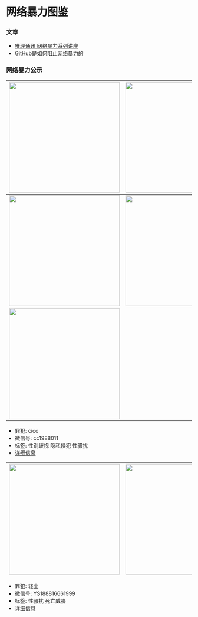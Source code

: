 # 网络暴力图鉴

### 文章
* [唯理通讯 网络暴力系列讲座](https://www.veritaschina.org/files/veritas_newsletter_2019_11_25.pdf)
* [GitHub是如何阻止网络暴力的](https://wild-flame.github.io/blog/how-to-stop-online-harassment/)


### 网络暴力公示
|<img width="300" src="https://cdn1.telesco.pe/file/YcWXNE87CB2H0ZqRFfcscVd50F6mM2OgUNxjpu2fJ9JrVPBb-d0uzAf3MOYoZ67RU0cLW12pGREprgQo2Yowqe8siZAkqdbo-1glaw7nnmZChITveWjh3rQWQD2ro__xF8zKBFkeytOfUc6_3IEw7sRVK8v-dZZBZx4Go2qbMpwDiUDuX-ZvtWq0tKa8TpTMlLWTSkuS-8DjfhYGNyXjkpBxQZaziWBGw6aHqv3cM27-F6nxuT96CESA3DPNXdbAex2lpAURK9hIo1GVg2zgOWXDVxbsMPbhb5DyonyoA42MpqE9uZ16WpepmgLM2WDm-0mjiOlpPL5i_YiRxyjG3Q.jpg" style="max-width:100%;">|<img width="300" src="https://cdn1.telesco.pe/file/YrecAW8UAtCd5H50w-oCZRzLbljzZ8IP8NdHUP40wRvDM97d2I6VyFX1pBhthp0UBJSt_j0u3OiDmcw1MMuaHilQC56-SHQpbuLKgH2wwOFR27FhOju-DmWDw6JCb963mpbCjcetROY_xEitggSg537aU48S3jijm2CtFPZja8jyieCphg4o75mvU0xNNYpYEWhGNbh9MdbPIkxw69yZSXZ53n3gU0sowDtp94DvVzDoKE46Rcwc6fpeDjBJ-inOtHnWGUrtR0YU_GFObTwjU3PR7SE48sUORKaLzpNIfx6bmhy3QdL2sKH9owpJ3-Q9r8OKozeaGXH5hzNMEab5pQ.jpg" style="max-width:100%;">|<img width="300" src="https://cdn1.telesco.pe/file/InhdT9rpWVvCOQdP6URvcwi-13nugNBNOI8Qvb2jtibtsGLYUqDIYObJjQZDwcTzqXkFIzlbNtP-GIHquYiWiYHxM9JRichxuTyTIc5a3ypOjSAPJkCgTyqc_WSxsm8RIbSeUZ-BeQ5nowmzVdvtCIsZKG6QBxh82SPdQqIWHl_ShkPcDdb_mjA2Cu63_-PoECrXMsnoVfLNvmrghvs7wjOtxRpARLqHgl6lJzBhUQtbTjs3qerB6ypRvnm2192HkYIT6ijUzEdph_gm9oyBfbS9BW_7MRRshN3DRNWYhz5V3tFymyhFMmfjmlyg54xPz-3qmhEGBnKWipIB227ihA.jpg" style="max-width:100%;">|
|-------------|-------------|-------------|
|<img width="300" src="https://cdn1.telesco.pe/file/BRf7cR6uTl1S2_uUd5FdsZaga_TIEjIOtgfj-pOfLM6AzLCSiFBh_Faqe3MDyQ5047MBgTsZjmbXwDSjnLiyfOjobeYYtUVPD8I5hja4UIp_TwGqMkhL-ZMNz4Rd0eXGXE7pDRrwdJGO7A-Hs_CqKdhJ_dIy1G1Xw2I-CL26XG0gGZXzXY8YPanFh0WHrDKJXP9f5-779X-8NKZWdQPbyGY0HG_d3ZBYrXMPZj8QZlsG_LkLhZVPn4XcA5B5Sc8-5Rf2ISGj72qo0i-H8eCcChnFBb8u13N5Z6IF2DoKoXsIVIsef234wSPm6R1DDr9wOfisN0JimU7oB-LnWEY1nw.jpg" style="max-width:100%;">|<img width="300" src="https://cdn1.telesco.pe/file/QcU-DWU4-aZB4s157m_KCp0SbbCHvu9VmlvVt1BrnIaalIJzuUapKFgD_kyG-iNoX1gggVK3C0Zl6sSzTUSl3Py7VfQGa4yn7Jg48c_zwhrE37lz04OtYdq-H8nvdFgqfg7gO1U-IIGXBt3oyV5dKlwLtR3ENTFby9Tk6M1hVMpo2tmaHbRQ1QC9e9eLqOjGpysRGStJMVtTU1LfN7-Zh1BV0eu8RuRJj4lkGuUB2NqarwGuQqmHProO-n4A77EMxF77xKlLXTmpvVSf_XQMAPE8WlbWoy0FvJjFT-0FIVVE0wsXf9wZsbkebWNbFi4A5CQNQnKPUVil345eUNBlRg.jpg" style="max-width:100%;">|<img width="300" src="https://cdn1.telesco.pe/file/by2UtRae8Pc59cxFIm5GiGDcbo0NuhZHiVfsSN4NK1lViwG0Pacx6hDMAjiLp2p7shBFwKPCJnKmHgS5E6yTPZwkZ-xXzUKiMfGrRV0gNmsmbpcV-_icmZny1YNWOwZFb9CG7gX7s1o_5ddNCln8G2MVvfv8xy73neDBDukgLG3Fa8MpYufSV6jxUKiCF5VEaYdE_2pIt7qwA8uNdwzylVTSRNhaDrQadhnLbDZr7HU3KP6mcxV6DzuhFkTi7h34T5K1GI2dRBKjD7gQkURBZdoNw2rlp9u2Q_H5MiPrZElsBj-3cEWhQ-xTLv506ZTEYBxp_yz4_c934pEAbF5Kjw.jpg" style="max-width:100%;">|
|<img width="300" src="https://cdn1.telesco.pe/file/VkwpJ7EhmewN9HHgNZ_KnIRCBC7dkYWKq5A-lT8Z1rxvujEi2yTncqjmzAiVlGuSdk4r3LyBDFk75Qav2-DAvMjvCp93rzKCUE1v-vN4y_tPUrTzGCvmCfnRTKbZOmTWx3ZAk5rh9KZW2AqZhFqaAcullH3YTmNnSjdlx09pgyK_TC1Kit227w12Po5_eCF86ovYYPNJqJK64X-kgS7EhQLK5Um_tDOaqNMUY_6n4_qW2fzmP8Rt1eU6fb5W5dOjcEllEXNgTorji6cuz3owXqpShmstZDUbsWRzRLu7nT0d9W7Ic33XMRslMwKVsjjayoZ3UvlZykvOu8n3VCqYkw.jpg" style="max-width:100%;">|  |  |
* 罪犯: cico
* 微信号: cc1988011
* 标签: 性别歧视 隐私侵犯 性骚扰
* [详细信息](https://t.me/online_violence/9)



|<img width="300" src="https://cdn1.telesco.pe/file/Xim4i1HxTieI5B0dLdExBz4VNFD2a2Qn6dVT-6tXLUTFLFORPJEknt1J-rQiqZ3nGmcyzF2hDoOvnVybJPlCXCwGgjO5O9GRGqR93Nw3Gl_dIpM3ShJ1Jdst0JN_TuDUyOUyPqCEXHCaJTGeXNYfTgwB_Y0Zf1Znq2EEmAmm9oeBp57HXzuPmaE0Cmz368v-24NoNvt_bZsoveAeZ1Eb7keqg5ygupZ-MvRo6Ky6nst-RQsdGCOzhmrtoto8Kq44XX_nghysGT2GiRwvlCwS8ijszGO687rJycOQ6lHj8ZA43NfoGKSvrN8MHHEDYm3hBiKm-2_zDovPkKeWmHzhLA.jpg" style="max-width:100%;">|<img width="300" src="https://cdn1.telesco.pe/file/d_XjsDCkXTyi7b9cUIsb6ezb50MV9NuAwbrW12EHp2hPaWGLpP1blO9eWtUUP5bN_0CMI2TczSF47mHnbefF8lv1O7OqTBglZse79tJ3gUbxS4SxpGYdRa8c2O2TtgavqyTA-DUCabc3xmB7NJwhSbwBaH_KCWAdqIo139RE1wyz5oh6C4eKnkHKWgLxnmbPg05Lm57-Wx9yFGr_UyDfz-LQABL6k2btv8ZJz8t5WISH9hzFEAJ_-uTuRnxft5J2WmSiTh0zogyKtG6vX2JywgnN0R7TNs7d7HSFZc3oUKLVNlkmvTdEbi2u5c0laSiWwicvR2rLfIvbe3ayLmx7QA.jpg" style="max-width:100%;">|<img width="300" src="https://cdn1.telesco.pe/file/Hjgo1lJC6lQ8F9WM2PClHgq1plRtmt82u24pNDmCfMv1T6AJHFTzyAUMWvcb2SiayUk_JGz13whGVq-FoWVRhCH4YjuRxonWE0bqsitHniBp24igO5JuT84E0wEFjksUhd93I6JiHzro1zkcSn5KY5XidXfIgYptduHOtenlrri4SkoIhD1XH2m-XjwNBF0SBVi_00o3FX786vLnO1PywlMfLrk_tbG8yRKvO30X-j8LnQ3g4tIDUoW3JOvcCVJU4jqpkA03yvQ1LGs2wBuP7hcUowUr1aH_LxDaF_aBWG95UqDjS05NNvXjXfLBCq1UxUs3zLNNidk4jKjMO2vyVA.jpg" style="max-width:100%;">|
|-------------|-------------|-------------|
* 罪犯: 轻尘
* 微信号: YS188816661999
* 标签: 性骚扰 死亡威胁
* [详细信息](https://t.me/online_violence/18)


